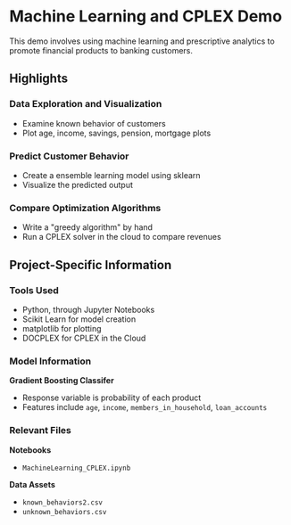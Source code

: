 # Machine Learning and CPLEX Demo
This demo involves using machine learning and prescriptive analytics to promote financial products to banking customers.

## Highlights
### Data Exploration and Visualization

- Examine known behavior of customers
- Plot age, income, savings, pension, mortgage plots

### Predict Customer Behavior

- Create a ensemble learning model using sklearn
- Visualize the predicted output

### Compare Optimization Algorithms

- Write a "greedy algorithm" by hand
- Run a CPLEX solver in the cloud to compare revenues


## Project-Specific Information
### Tools Used

- Python, through Jupyter Notebooks
- Scikit Learn for model creation
- matplotlib for plotting
- DOCPLEX for CPLEX in the Cloud

### Model Information

**Gradient Boosting Classifer**

- Response variable is probability of each product
- Features include `age`, `income`, `members_in_household`, `loan_accounts`

### Relevant Files

**Notebooks**

- `MachineLearning_CPLEX.ipynb`

**Data Assets**

- `known_behaviors2.csv`
- `unknown_behaviors.csv`
